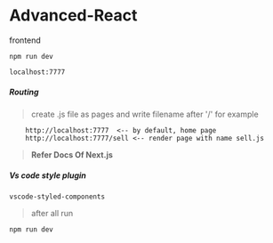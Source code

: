 # Advanced-React

frontend

```
npm run dev
```

```
localhost:7777
```

##### Routing 

> create .js file as pages and write filename after '/' for example

```
    http://localhost:7777  <-- by default, home page
    http://localhost:7777/sell <-- render page with name sell.js
```

> **Refer Docs Of Next.js**

##### Vs code style plugin

```
vscode-styled-components
```

> after all run 

```
npm run dev
```